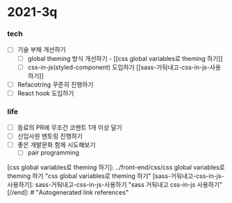 # 2021-3q

### tech

- [ ] 기술 부채 개선하기
  - [ ] global theming 방식 개선하기 - [[css global variables로 theming 하기]]
  - [ ] css-in-js(styled-component) 도입하기 [[sass-거둬내고-css-in-js-사용하기]]
- [ ] Refacotring 꾸준히 진행하기
- [ ] React hook 도입하기

### life

- [ ] 동료의 PR에 무조건 코멘트 1개 이상 달기
- [ ] 신입사원 멘토링 진행하기
- [ ] 좋은 개발문화 함께 시도해보기
  - [ ] pair programming

[//begin]: # "Autogenerated link references for markdown compatibility"
[css global variables로 theming 하기]: ../front-end/css/css global variables로 theming 하기 "css global variables로 theming 하기"
[sass-거둬내고-css-in-js-사용하기]: sass-거둬내고-css-in-js-사용하기 "sass 거둬내고 css-in-js 사용하기"
[//end]: # "Autogenerated link references"
